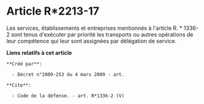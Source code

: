 # Article R*2213-17

Les services, établissements et entreprises mentionnés à l'article R. * 1336-2 sont tenus d'exécuter par priorité les
transports ou autres opérations de leur compétence qui leur sont assignées par délégation de service.

**Liens relatifs à cet article**

	**Créé par**:

	  - Décret n°2009-253 du 4 mars 2009 - art.

	**Cite**:

	  - Code de la défense. - art. R*1336-2 (V)
